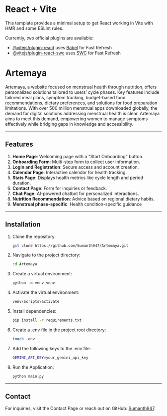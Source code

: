 # React + Vite

This template provides a minimal setup to get React working in Vite with HMR and some ESLint rules.

Currently, two official plugins are available:

- [@vitejs/plugin-react](https://github.com/vitejs/vite-plugin-react/blob/main/packages/plugin-react/README.md) uses [Babel](https://babeljs.io/) for Fast Refresh
- [@vitejs/plugin-react-swc](https://github.com/vitejs/vite-plugin-react-swc) uses [SWC](https://swc.rs/) for Fast Refresh

# Artemaya

Artemaya, a website focused on menstrual health through nutrition, offers personalized 
solutions tailored to users’ cycle phases. Key features include tailored meal plans, symptom tracking, 
budget-based food recommendations, dietary preferences, and solutions for food preparation 
limitations. With over 500 million menstrual apps downloaded globally, the demand for digital 
solutions addressing menstrual health is clear. Artemaya aims to meet this demand, empowering 
women to manage symptoms effectively while bridging gaps in knowledge and accessibility.

---

## Features

1. **Home Page**: Welcoming page with a "Start Onboarding" button.
2. **Onboarding Form**: Multi-step form to collect user information.
3. **Login and Registration**: Secure access and account creation.
4. **Calendar Page**: Interactive calendar for health tracking.
5. **Stats Page**: Displays health metrics like cycle length and period duration.
6. **Contact Page**: Form for inquiries or feedback.
7. **Chat Page**: AI-powered chatbot for personalized interactions.
8. **Nutrition Recommendation**: Advice based on regional dietary habits.
9. **Menstrual phase-specific**: Health condition-specific guidance

---

## Installation

1. Clone the repository:
   ```bash
   git clone https://github.com/Sumanth947/Artemaya.git
   ```
2. Navigate to the project directory:
   ```bash
   cd Artemaya
   ```
   
3. Create a virtual environment:
   ```bash
   python -m venv venv
   ```
4. Activate the virtual environment:
   ```bash
   venv\Scripts\activate
   ```
5. Install dependencies:
   ```bash
   pip install -r requirements.txt
   ```
6. Create a .env file in the project root directory:
   ```bash
   touch .env
   ```
7. Add the following keys to the .env file:
   ```bash
   GEMINI_API_KEY=your_gemini_api_key
   ```
8. Run the Application:
   ```bash
   python main.py
   ```


---

## Contact

For inquiries, visit the Contact Page or reach out on GitHub: [Sumanth947](https://github.com/Sumanth947/Artemaya).
